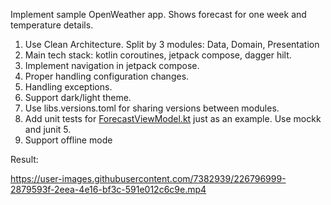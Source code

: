 Implement sample OpenWeather app.
Shows forecast for one week and temperature details.


1. Use Clean Architecture. Split by 3 modules: Data, Domain, Presentation
2. Main tech stack: kotlin coroutines, jetpack compose, dagger hilt.
3. Implement navigation in jetpack compose.
4. Proper handling configuration changes.
5. Handling exceptions.
6. Support dark/light theme.
7. Use libs.versions.toml for sharing versions between modules. 
8. Add unit tests for [ForecastViewModel.kt](presentation%2Fsrc%2Ftest%2Fjava%2Fcom%2Fexample%2Fpresentation%2Fui%2Flist%2FForecastViewModelTest.kt) just as an example. Use mockk and junit 5.
9. Support offline mode

Result:


https://user-images.githubusercontent.com/7382939/226796999-2879593f-2eea-4e16-bf3c-591e012c6c9e.mp4

